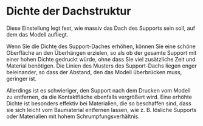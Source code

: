 Dichte der Dachstruktur
====
Diese Einstellung legt fest, wie massiv das Dach des Supports sein soll, auf dem das Modell aufliegt.

Wenn Sie die Dichte des Support-Daches erhöhen, können Sie eine schöne Oberfläche an den Überhängen erzielen, so als ob der gesamte Support mit einer hohen Dichte gedruckt würde, ohne dass Sie viel zusätzliche Zeit und Material benötigen. Die Linien des Musters des Support-Dachs liegen enger beieinander, so dass der Abstand, den das Modell überbrücken muss, geringer ist.

Allerdings ist es schwieriger, den Support nach dem Drucken vom Modell zu entfernen, da die Kontaktfläche ebenfalls vergrößert wird. Eine erhöhte Dichte ist besonders effektiv bei Materialien, die so beschaffen sind, dass sie sich leicht vom Baumaterial entfernen lassen, wie z. B. lösliche Supports oder Materialien mit hohem Schrumpfungsverhältnis.